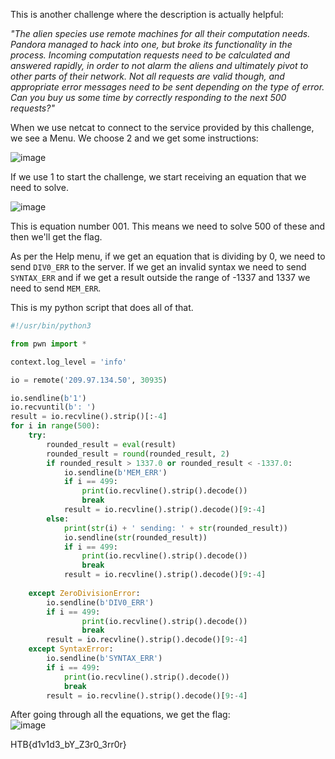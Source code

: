 This is another challenge where the description is actually helpful:

<i>"The alien species use remote machines for all their computation needs. Pandora managed to hack into one, but broke its functionality in the process. Incoming computation requests need to be calculated and answered rapidly, in order to not alarm the aliens and ultimately pivot to other parts of their network. Not all requests are valid though, and appropriate error messages need to be sent depending on the type of error. Can you buy us some time by correctly responding to the next 500 requests?"</i>

When we use netcat to connect to the service provided by this challenge, we see a Menu. We choose 2 and we get some instructions:

![image](https://user-images.githubusercontent.com/80063008/227538331-35200fea-6f15-4ebf-9ad4-4cad91d58de2.png)

If we use 1 to start the challenge, we start receiving an equation that we need to solve.

![image](https://user-images.githubusercontent.com/80063008/227538596-bd486a83-343d-4c1c-957e-19f85bf8f09c.png)

This is equation number 001. This means we need to solve 500 of these and then we'll get the flag.

As per the Help menu, if we get an equation that is dividing by 0, we need to send `DIV0_ERR` to the server. If we get an invalid syntax we need to send `SYNTAX_ERR` and if we get a result outside the range of -1337 and 1337 we need to send `MEM_ERR`.

This is my python script that does all of that.

```python
#!/usr/bin/python3

from pwn import *

context.log_level = 'info'

io = remote('209.97.134.50', 30935)

io.sendline(b'1')
io.recvuntil(b': ')
result = io.recvline().strip()[:-4]
for i in range(500):
	try:
		rounded_result = eval(result)
		rounded_result = round(rounded_result, 2)
		if rounded_result > 1337.0 or rounded_result < -1337.0:
			io.sendline(b'MEM_ERR')
			if i == 499:
				print(io.recvline().strip().decode())
				break
			result = io.recvline().strip().decode()[9:-4]
		else:
			print(str(i) + ' sending: ' + str(rounded_result))
			io.sendline(str(rounded_result))
			if i == 499:
				print(io.recvline().strip().decode())
				break
			result = io.recvline().strip().decode()[9:-4]
			
	except ZeroDivisionError:
		io.sendline(b'DIV0_ERR')
		if i == 499:
				print(io.recvline().strip().decode())
				break
		result = io.recvline().strip().decode()[9:-4]
	except SyntaxError:
		io.sendline(b'SYNTAX_ERR')
		if i == 499:
			print(io.recvline().strip().decode())
			break
		result = io.recvline().strip().decode()[9:-4]
```

After going through all the equations, we get the flag:  
![image](https://user-images.githubusercontent.com/80063008/227539202-3e3d52c0-fd90-409d-a11a-9446c12b7764.png)

HTB{d1v1d3_bY_Z3r0_3rr0r}
